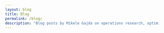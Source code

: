 ```yaml
---
layout: blog
title: Blog 
permalink: /blog/
description: "Blog posts by Mikele Gajda on operations research, optimization, and academic insights."
---
```

